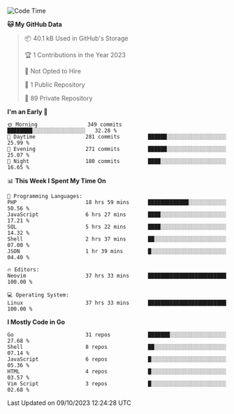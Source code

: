 
<!--START_SECTION:waka-->
![Code Time](http://img.shields.io/badge/Code%20Time-4%2C119%20hrs%2014%20mins-blue)

**🐱 My GitHub Data** 

> 📦 40.1 kB Used in GitHub's Storage 
 > 
> 🏆 1 Contributions in the Year 2023
 > 
> 🚫 Not Opted to Hire
 > 
> 📜 1 Public Repository 
 > 
> 🔑 89 Private Repository 
 > 
**I'm an Early 🐤** 

```text
🌞 Morning                349 commits         ████████░░░░░░░░░░░░░░░░░   32.28 % 
🌆 Daytime                281 commits         ██████░░░░░░░░░░░░░░░░░░░   25.99 % 
🌃 Evening                271 commits         ██████░░░░░░░░░░░░░░░░░░░   25.07 % 
🌙 Night                  180 commits         ████░░░░░░░░░░░░░░░░░░░░░   16.65 % 
```


📊 **This Week I Spent My Time On** 

```text
💬 Programming Languages: 
PHP                      18 hrs 59 mins      █████████████░░░░░░░░░░░░   50.56 % 
JavaScript               6 hrs 27 mins       ████░░░░░░░░░░░░░░░░░░░░░   17.21 % 
SQL                      5 hrs 22 mins       ████░░░░░░░░░░░░░░░░░░░░░   14.32 % 
Shell                    2 hrs 37 mins       ██░░░░░░░░░░░░░░░░░░░░░░░   07.00 % 
JSON                     1 hr 39 mins        █░░░░░░░░░░░░░░░░░░░░░░░░   04.40 % 

🔥 Editors: 
Neovim                   37 hrs 33 mins      █████████████████████████   100.00 % 

💻 Operating System: 
Linux                    37 hrs 33 mins      █████████████████████████   100.00 % 
```

**I Mostly Code in Go** 

```text
Go                       31 repos            ███████░░░░░░░░░░░░░░░░░░   27.68 % 
Shell                    8 repos             ██░░░░░░░░░░░░░░░░░░░░░░░   07.14 % 
JavaScript               6 repos             █░░░░░░░░░░░░░░░░░░░░░░░░   05.36 % 
HTML                     4 repos             █░░░░░░░░░░░░░░░░░░░░░░░░   03.57 % 
Vim Script               3 repos             █░░░░░░░░░░░░░░░░░░░░░░░░   02.68 % 
```




 Last Updated on 09/10/2023 12:24:28 UTC
<!--END_SECTION:waka-->
